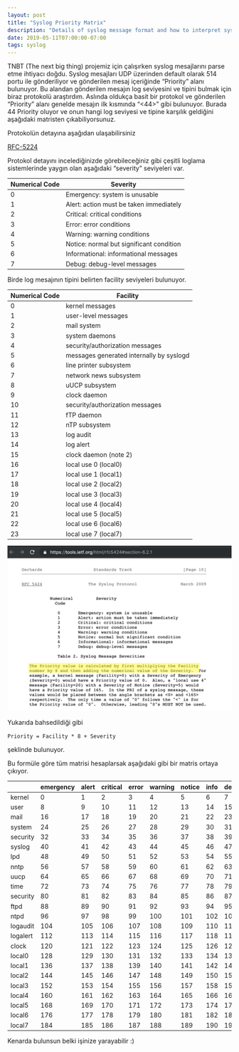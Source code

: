 ```yaml
---
layout: post
title: "Syslog Priority Matrix"
description: "Details of syslog message format and how to interpret syslog messages"
date: 2019-05-11T07:00:00-07:00
tags: syslog
---
```


TNBT (The next big thing) projemiz için çalışırken syslog mesajlarını parse etme ihtiyacı doğdu. Syslog mesajları UDP üzerinden default olarak 514 portu ile gönderiliyor ve gönderilen mesaj içeriğinde “Priority” alanı bulunuyor. Bu alandan gönderilen mesajın log seviyesini ve tipini bulmak için biraz protokolü araştırdım. Aslında oldukça basit bir protokol ve gönderilen “Priority” alanı genelde mesajın ilk kısmında “<44>” gibi bulunuyor. Burada 44 Priority oluyor ve onun hangi log seviyesi ve tipine karşılık geldiğini aşağıdaki matristen çıkabiliyorsunuz.

Protokolün detayına aşağıdan ulaşabilirsiniz

[RFC-5224](https://datatracker.ietf.org/doc/html/rfc5424#section-6.2.1)

Protokol detayını incelediğinizde görebileceğiniz gibi çeşitli loglama sistemlerinde yaygın olan aşağıdaki “severity” seviyeleri var.

| Numerical Code | Severity                                 |
| -------------- | ---------------------------------------- |
| 0              | Emergency: system is unusable            | 
| 1              | Alert: action must be taken immediately  |
| 2              | Critical: critical conditions            |
| 3              | Error: error conditions                  |
| 4              | Warning: warning conditions              |
| 5              | Notice: normal but significant condition |
| 6              | Informational: informational messages    |
| 7              | Debug: debug-level messages              |


Birde log mesajının tipini belirten facility seviyeleri bulunuyor.


| Numerical Code | Facility                                 |
| -------------- | ---------------------------------------- |
| 0              | kernel messages                          |
| 1              | user-level messages                      |
| 2              | mail system                              |
| 3              | system daemons                           |
| 4              | security/authorization messages          |
| 5              | messages generated internally by syslogd |
| 6              | line printer subsystem                   |
| 7              | network news subsystem                   |
| 8              | uUCP subsystem                           |
| 9              | clock daemon                             |
| 10             | security/authorization messages          |
| 11             | fTP daemon                               |
| 12             | nTP subsystem                            |
| 13             | log audit                                |
| 14             | log alert                                |
| 15             | clock daemon (note 2)                    |
| 16             | local use 0  (local0)                    |
| 17             | local use 1  (local1)                    |
| 18             | local use 2  (local2)                    |
| 19             | local use 3  (local3)                    |
| 20             | local use 4  (local4)                    |
| 21             | local use 5  (local5)                    |
| 22             | local use 6  (local6)                    |
| 23             | local use 7  (local7)                    |


![](/img/syslogpriority/syslog.png)

Yukarıda bahsedildiği gibi

```
Priority = Facility * 8 + Severity
``` 
şeklinde bulunuyor.

Bu formüle göre tüm matrisi hesaplarsak aşağıdaki gibi bir matris ortaya çıkıyor.

|            | emergency |    alert | critical|  error  | warning |  notice | info  |  debug |
| ---------- | --------- | -------- | ------- | ------- | ------- | ------- | ----- | ------ |
| kernel     |         0 |      1   |       2 |      3  |       4 |       5 |     6 |      7 |
| user       |         8 |      9   |      10 |     11  |      12 |      13 |    14 |     15 |
| mail       |        16 |     17   |      18 |     19  |      20 |      21 |    22 |     23 |
| system     |        24 |     25   |      26 |     27  |      28 |      29 |    30 |     31 |
| security   |        32 |     33   |      34 |     35  |      36 |      37 |    38 |     39 |
| syslog     |        40 |     41   |      42 |     43  |      44 |      45 |    46 |     47 |
| lpd        |        48 |     49   |      50 |     51  |      52 |      53 |    54 |     55 |
| nntp       |        56 |     57   |      58 |     59  |      60 |      61 |    62 |     63 |
| uucp       |        64 |     65   |      66 |     67  |      68 |      69 |    70 |     71 |
| time       |        72 |     73   |      74 |     75  |      76 |      77 |    78 |     79 |
| security   |        80 |     81   |      82 |     83  |      84 |      85 |    86 |     87 |
| ftpd       |        88 |     89   |      90 |     91  |      92 |      93 |    94 |     95 |
| ntpd       |        96 |     97   |      98 |     99  |     100 |     101 |   102 |    103 |
| logaudit   |       104 |    105   |     106 |    107  |     108 |     109 |   110 |    111 |
| logalert   |       112 |    113   |     114 |    115  |     116 |     117 |   118 |    119 |
| clock      |       120 |    121   |     122 |    123  |     124 |     125 |   126 |    127 |
| local0     |       128 |    129   |     130 |    131  |     132 |     133 |   134 |    135 |
| local1     |       136 |    137   |     138 |    139  |     140 |     141 |   142 |    143 |
| local2     |       144 |    145   |     146 |    147  |     148 |     149 |   150 |    151 |
| local3     |       152 |    153   |     154 |    155  |     156 |     157 |   158 |    159 |
| local4     |       160 |    161   |     162 |    163  |     164 |     165 |   166 |    167 |
| local5     |       168 |    169   |     170 |    171  |     172 |     173 |   174 |    175 |
| local6     |       176 |    177   |     178 |    179  |     180 |     181 |   182 |    183 |
| local7     |       184 |    185   |     186 |    187  |     188 |     189 |   190 |    191 |

Kenarda bulunsun belki işinize yarayabilir :)
